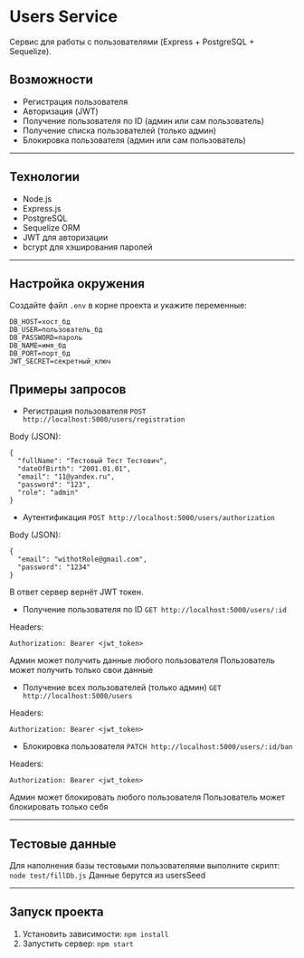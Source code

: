 # Users Service

Сервис для работы с пользователями (Express + PostgreSQL + Sequelize).

## Возможности
- Регистрация пользователя  
- Авторизация (JWT)  
- Получение пользователя по ID (админ или сам пользователь)  
- Получение списка пользователей (только админ)  
- Блокировка пользователя (админ или сам пользователь)  

---

## Технологии
- Node.js  
- Express.js  
- PostgreSQL  
- Sequelize ORM  
- JWT для авторизации  
- bcrypt для хэширования паролей  

---

## Настройка окружения
Создайте файл `.env` в корне проекта и укажите переменные:

```env
DB_HOST=хост_бд
DB_USER=пользователь_бд
DB_PASSWORD=пароль
DB_NAME=имя_бд
DB_PORT=порт_бд
JWT_SECRET=секретный_ключ
```
## Примеры запросов
- Регистрация пользователя
`POST http://localhost:5000/users/registration`

Body (JSON):

```
{
  "fullName": "Тестовый Тест Тестович",
  "dateOfBirth": "2001.01.01",
  "email": "11@yandex.ru",
  "password": "123",
  "role": "admin"
}
```

- Аутентификация
`POST http://localhost:5000/users/authorization`

Body (JSON):

```
{
  "email": "withotRole@gmail.com",
  "password": "1234"
}
```
В ответ сервер вернёт JWT токен.

- Получение пользователя по ID
`GET http://localhost:5000/users/:id`

Headers:
```
Authorization: Bearer <jwt_token>
```
Админ может получить данные любого пользователя
Пользователь может получить только свои данные

- Получение всех пользователей (только админ)
`GET http://localhost:5000/users`

Headers:
```
Authorization: Bearer <jwt_token>
```

- Блокировка пользователя
`PATCH http://localhost:5000/users/:id/ban`

Headers:
```
Authorization: Bearer <jwt_token>
```
Админ может блокировать любого пользователя
Пользователь может блокировать только себя

---

## Тестовые данные
Для наполнения базы тестовыми пользователями выполните скрипт:
`node test/fillDb.js`
Данные берутся из usersSeed

---

## Запуск проекта
1. Установить зависимости:
 ```npm install```
2. Запустить сервер:
 ```npm start```

